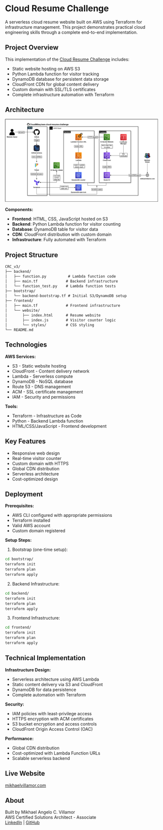 # Cloud Resume Challenge 

A serverless cloud resume website built on AWS using Terraform for infrastructure management. This project demonstrates practical cloud engineering skills through a complete end-to-end implementation.

## Project Overview

This implementation of the [Cloud Resume Challenge](https://cloudresumechallenge.dev/) includes:

- Static website hosting on AWS S3
- Python Lambda function for visitor tracking 
- DynamoDB database for persistent data storage
- CloudFront CDN for global content delivery
- Custom domain with SSL/TLS certificates
- Complete infrastructure automation with Terraform

## Architecture

![Cloud Resume Challenge Architecture](./CRC%20Diagram.png)

**Components:**
- **Frontend**: HTML, CSS, JavaScript hosted on S3
- **Backend**: Python Lambda function for visitor counting
- **Database**: DynamoDB table for visitor data
- **CDN**: CloudFront distribution with custom domain
- **Infrastructure**: Fully automated with Terraform

## Project Structure

```
CRC_v3/
├── backend/
│   ├── function.py          # Lambda function code
│   ├── main.tf             # Backend infrastructure
│   └── function_test.py    # Lambda function tests
├── bootstrap/
│   └── backend-bootstrap.tf # Initial S3/DynamoDB setup
├── frontend/
│   ├── main.tf             # Frontend infrastructure
│   └── website/
│       ├── index.html      # Resume website
│       ├── index.js        # Visitor counter logic
│       └── styles/         # CSS styling
└── README.md
```

## Technologies

**AWS Services:**
- S3 - Static website hosting
- CloudFront - Content delivery network
- Lambda - Serverless compute
- DynamoDB - NoSQL database
- Route 53 - DNS management
- ACM - SSL certificate management
- IAM - Security and permissions

**Tools:**
- Terraform - Infrastructure as Code
- Python - Backend Lambda function
- HTML/CSS/JavaScript - Frontend development

## Key Features

- Responsive web design
- Real-time visitor counter
- Custom domain with HTTPS
- Global CDN distribution
- Serverless architecture
- Cost-optimized design

## Deployment

**Prerequisites:**
- AWS CLI configured with appropriate permissions
- Terraform installed
- Valid AWS account
- Custom domain registered

**Setup Steps:**

1. Bootstrap (one-time setup):
```bash
cd bootstrap/
terraform init
terraform plan
terraform apply
```

2. Backend Infrastructure:
```bash
cd backend/
terraform init
terraform plan
terraform apply
```

3. Frontend Infrastructure:
```bash
cd frontend/
terraform init
terraform plan
terraform apply
```

## Technical Implementation

**Infrastructure Design:**
- Serverless architecture using AWS Lambda
- Static content delivery via S3 and CloudFront
- DynamoDB for data persistence
- Complete automation with Terraform

**Security:**
- IAM policies with least-privilege access
- HTTPS encryption with ACM certificates
- S3 bucket encryption and access controls
- CloudFront Origin Access Control (OAC)

**Performance:**
- Global CDN distribution
- Cost-optimized with Lambda Function URLs
- Scalable serverless backend

## Live Website

[mikhaelvillamor.com](https://mikhaelvillamor.com)

## About

Built by Mikhael Angelo C. Villamor  
AWS Certified Solutions Architect - Associate  
[LinkedIn](https://www.linkedin.com/in/mikhaelvillamor/) | [GitHub](https://github.com/CloudMikey)

